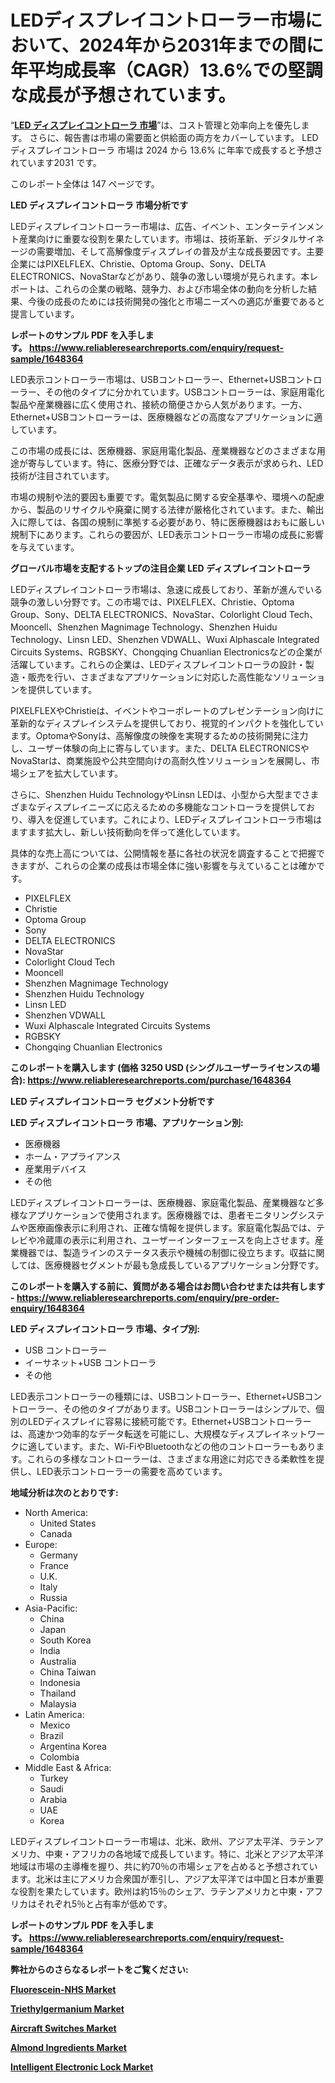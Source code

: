 <p><h1>LEDディスプレイコントローラー市場において、2024年から2031年までの間に年平均成長率（CAGR）13.6%での堅調な成長が予想されています。</h1></p><p>&ldquo;<strong><a href="https://www.reliableresearchreports.com/led-display-controllers-market-r1648364?utm_campaign=110&utm_medium=9&utm_source=Github&utm_content=ia&utm_term=18122024&utm_id=led-display-controllers">LED ディスプレイコントローラ 市場</a></strong>&rdquo;は、コスト管理と効率向上を優先します。 さらに、報告書は市場の需要面と供給面の両方をカバーしています。 LED ディスプレイコントローラ 市場は 2024 から 13.6% に年率で成長すると予想されています2031 です。</p>
<p>このレポート全体は 147 ページです。</p>
<p><strong>LED ディスプレイコントローラ 市場分析です</strong></p>
<p><p>LEDディスプレイコントローラー市場は、広告、イベント、エンターテインメント産業向けに重要な役割を果たしています。市場は、技術革新、デジタルサイネージの需要増加、そして高解像度ディスプレイの普及が主な成長要因です。主要企業にはPIXELFLEX、Christie、Optoma Group、Sony、DELTA ELECTRONICS、NovaStarなどがあり、競争の激しい環境が見られます。本レポートは、これらの企業の戦略、競争力、および市場全体の動向を分析した結果、今後の成長のためには技術開発の強化と市場ニーズへの適応が重要であると提言しています。</p></p>
<p><strong>レポートのサンプル PDF を入手します。&nbsp;<a href="https://www.reliableresearchreports.com/enquiry/request-sample/1648364?utm_campaign=110&utm_medium=9&utm_source=Github&utm_content=ia&utm_term=18122024&utm_id=led-display-controllers">https://www.reliableresearchreports.com/enquiry/request-sample/1648364</a></strong></p>
<p><p>LED表示コントローラー市場は、USBコントローラー、Ethernet+USBコントローラー、その他のタイプに分かれています。USBコントローラーは、家庭用電化製品や産業機器に広く使用され、接続の簡便さから人気があります。一方、Ethernet+USBコントローラーは、医療機器などの高度なアプリケーションに適しています。</p><p>この市場の成長には、医療機器、家庭用電化製品、産業機器などのさまざまな用途が寄与しています。特に、医療分野では、正確なデータ表示が求められ、LED技術が注目されています。 </p><p>市場の規制や法的要因も重要です。電気製品に関する安全基準や、環境への配慮から、製品のリサイクルや廃棄に関する法律が厳格化されています。また、輸出入に際しては、各国の規制に準拠する必要があり、特に医療機器はおもに厳しい規制下にあります。これらの要因が、LED表示コントローラー市場の成長に影響を与えています。</p></p>
<p><strong>グローバル市場を支配するトップの注目企業 LED ディスプレイコントローラ</strong></p>
<p><p>LEDディスプレイコントローラ市場は、急速に成長しており、革新が進んでいる競争の激しい分野です。この市場では、PIXELFLEX、Christie、Optoma Group、Sony、DELTA ELECTRONICS、NovaStar、Colorlight Cloud Tech、Mooncell、Shenzhen Magnimage Technology、Shenzhen Huidu Technology、Linsn LED、Shenzhen VDWALL、Wuxi Alphascale Integrated Circuits Systems、RGBSKY、Chongqing Chuanlian Electronicsなどの企業が活躍しています。これらの企業は、LEDディスプレイコントローラの設計・製造・販売を行い、さまざまなアプリケーションに対応した高性能なソリューションを提供しています。</p><p>PIXELFLEXやChristieは、イベントやコーポレートのプレゼンテーション向けに革新的なディスプレイシステムを提供しており、視覚的インパクトを強化しています。OptomaやSonyは、高解像度の映像を実現するための技術開発に注力し、ユーザー体験の向上に寄与しています。また、DELTA ELECTRONICSやNovaStarは、商業施設や公共空間向けの高耐久性ソリューションを展開し、市場シェアを拡大しています。</p><p>さらに、Shenzhen Huidu TechnologyやLinsn LEDは、小型から大型までさまざまなディスプレイニーズに応えるための多機能なコントローラを提供しており、導入を促進しています。これにより、LEDディスプレイコントローラ市場はますます拡大し、新しい技術動向を伴って進化しています。</p><p>具体的な売上高については、公開情報を基に各社の状況を調査することで把握できますが、これらの企業の成長は市場全体に強い影響を与えていることは確かです。</p></p>
<p><ul><li>PIXELFLEX</li><li>Christie</li><li>Optoma Group</li><li>Sony</li><li>DELTA ELECTRONICS</li><li>NovaStar</li><li>Colorlight Cloud Tech</li><li>Mooncell</li><li>Shenzhen Magnimage Technology</li><li>Shenzhen Huidu Technology</li><li>Linsn LED</li><li>Shenzhen VDWALL</li><li>Wuxi Alphascale Integrated Circuits Systems</li><li>RGBSKY</li><li>Chongqing Chuanlian Electronics</li></ul></p>
<p><strong>このレポートを購入します (価格 3250 USD (シングルユーザーライセンスの場合):&nbsp;<a href="https://www.reliableresearchreports.com/purchase/1648364?utm_campaign=110&utm_medium=9&utm_source=Github&utm_content=ia&utm_term=18122024&utm_id=led-display-controllers">https://www.reliableresearchreports.com/purchase/1648364</a></strong></p>
<p><strong>LED ディスプレイコントローラ セグメント分析です</strong></p>
<p><strong>LED ディスプレイコントローラ 市場、アプリケーション別:</strong></p>
<p><ul><li>医療機器</li><li>ホーム・アプライアンス</li><li>産業用デバイス</li><li>その他</li></ul></p>
<p><p>LEDディスプレイコントローラーは、医療機器、家庭電化製品、産業機器など多様なアプリケーションで使用されます。医療機器では、患者モニタリングシステムや医療画像表示に利用され、正確な情報を提供します。家庭電化製品では、テレビや冷蔵庫の表示に利用され、ユーザーインターフェースを向上させます。産業機器では、製造ラインのステータス表示や機械の制御に役立ちます。収益に関しては、医療機器セグメントが最も急成長しているアプリケーション分野です。</p></p>
<p><strong>このレポートを購入する前に、質問がある場合はお問い合わせまたは共有します - <a href="https://www.reliableresearchreports.com/enquiry/pre-order-enquiry/1648364?utm_campaign=110&utm_medium=9&utm_source=Github&utm_content=ia&utm_term=18122024&utm_id=led-display-controllers">https://www.reliableresearchreports.com/enquiry/pre-order-enquiry/1648364</a></strong></p>
<p><strong>LED ディスプレイコントローラ 市場、タイプ別:</strong></p>
<p><ul><li>USB コントローラー</li><li>イーサネット+USB コントローラ</li><li>その他</li></ul></p>
<p><p>LED表示コントローラーの種類には、USBコントローラー、Ethernet+USBコントローラー、その他のタイプがあります。USBコントローラーはシンプルで、個別のLEDディスプレイに容易に接続可能です。Ethernet+USBコントローラーは、高速かつ効率的なデータ転送を可能にし、大規模なディスプレイネットワークに適しています。また、Wi-FiやBluetoothなどの他のコントローラーもあります。これらの多様なコントローラーは、さまざまな用途に対応できる柔軟性を提供し、LED表示コントローラーの需要を高めています。</p></p>
<p><strong>地域分析は次のとおりです:</strong></p>
<p><ul>
    <li>
        North America:
        <ul>
            <li>United States</li>
            <li>Canada</li>
        </ul>
    </li>
    <li>
        Europe:
        <ul>
            <li>Germany</li>
            <li>France</li>
            <li>U.K.</li>
            <li>Italy</li>
            <li>Russia</li>
        </ul>
    </li>
    <li>
        Asia-Pacific:
        <ul>
            <li>China</li>
            <li>Japan</li>
            <li>South Korea</li>
            <li>India</li>
            <li>Australia</li>
            <li>China Taiwan</li>
            <li>Indonesia</li>
            <li>Thailand</li>
            <li>Malaysia</li>
        </ul>
    </li>
    <li>
        Latin America:
        <ul>
            <li>Mexico</li>
            <li>Brazil</li>
            <li>Argentina Korea</li>
            <li>Colombia</li>
        </ul>
    </li>
    <li>
        Middle East & Africa:
        <ul>
            <li>Turkey</li>
            <li>Saudi</li>
            <li>Arabia</li>
            <li>UAE</li>
            <li>Korea</li>
        </ul>
    </li>
    </ul></p>
<p><p>LEDディスプレイコントローラー市場は、北米、欧州、アジア太平洋、ラテンアメリカ、中東・アフリカの各地域で成長しています。特に、北米とアジア太平洋地域は市場の主導権を握り、共に約70％の市場シェアを占めると予想されています。北米は主にアメリカ合衆国が牽引し、アジア太平洋では中国と日本が重要な役割を果たしています。欧州は約15％のシェア、ラテンアメリカと中東・アフリカはそれぞれ5％と占有率が低めです。</p></p>
<p><strong>レポートのサンプル PDF を入手します。&nbsp;<a href="https://www.reliableresearchreports.com/enquiry/request-sample/1648364?utm_campaign=110&utm_medium=9&utm_source=Github&utm_content=ia&utm_term=18122024&utm_id=led-display-controllers">https://www.reliableresearchreports.com/enquiry/request-sample/1648364</a></strong></p>
<p><strong></strong></p>
<p><strong></strong></p>
<p><strong></strong></p>
<p><strong></strong></p>
<p><strong>弊社からのさらなるレポートをご覧ください:</strong></p>
<p><strong><p><a href="https://github.com/prosalinda88/Market-Research-Report-List-6/blob/main/fluorescein-nhs-market.md?utm_campaign=110&utm_medium=9&utm_source=Github&utm_content=ia&utm_term=18122024&utm_id=led-display-controllers">Fluorescein-NHS Market</a></p><p><a href="https://github.com/globismark/Market-Research-Report-List-5/blob/main/triethylgermanium-market.md?utm_campaign=110&utm_medium=9&utm_source=Github&utm_content=ia&utm_term=18122024&utm_id=led-display-controllers">Triethylgermanium Market</a></p><p><a href="https://www.linkedin.com/pulse/unlocking-insights-aircraft-switches-market-2024-2031-94-cagr-wjiwf?utm_campaign=110&utm_medium=9&utm_source=Github&utm_content=ia&utm_term=18122024&utm_id=led-display-controllers">Aircraft Switches Market</a></p><p><a href="https://www.linkedin.com/pulse/almond-ingredients-market-revolution-2024-2031-trends-shaping-jbalf?utm_campaign=110&utm_medium=9&utm_source=Github&utm_content=ia&utm_term=18122024&utm_id=led-display-controllers">Almond Ingredients Market</a></p><p><a href="https://www.linkedin.com/pulse/intelligent-electronic-lock-market-analysis-future-growth-opportunities-dwbcf?utm_campaign=110&utm_medium=9&utm_source=Github&utm_content=ia&utm_term=18122024&utm_id=led-display-controllers">Intelligent Electronic Lock Market</a></p></strong></p>